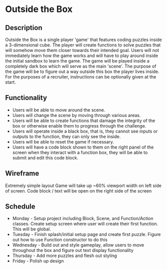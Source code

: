 # Outside the Box

## Description
  Outside the Box is a single player 'game' that features coding puzzles inside a 3-dimensional cube. The player will create functions to solve puzzles that will somehow move them closer towards their intended goal. 
  Users will not immediately learn how the game works and will have to play around inside the initial sandbox to learn the game.
  The game will be played inside a completely dark box which will serve as the main 'scene'. The purpose of the game will be to figure out a way outside this box the player lives inside. For the purposes of a recruiter, instructions can be optionally given at the start.
  
## Functionality
  * Users will be able to move around the scene.
  * Users will change the scene by moving through various areas.
  * Users will be able to create functions that damage the integrity of the box or otherwise enable them to progress through the challenge.
  * Users will operate inside a black box, that is, they cannot see inputs or outputs to the function, they can only see the inside.
  * Users will be able to reset the game if necessary.
  * Users will have a code block shown to them on the right panel of the screen when they interact with a function box, they will be able to submit and edit this code block.

## Wireframe
  Extremely simple layout
  Game will take up ~60% viewport width on left side of screen.
  Code block / text will be open on the right side of the screen
  
## Schedule
  * Monday - Setup project including Block, Scene, and Function/Action classes. Create setup screen where user will create their first function. This will be global.
  * Tuesday - Finish splash/initial setup page and create first puzzle. Figure out how to use Function constructor to do this
  * Wednesday - Build out and style gameplay, allow users to move throughout the box and figure out text display functionality
  * Thursday - Add more puzzles and flesh out styling
  * Friday - Polish up design
